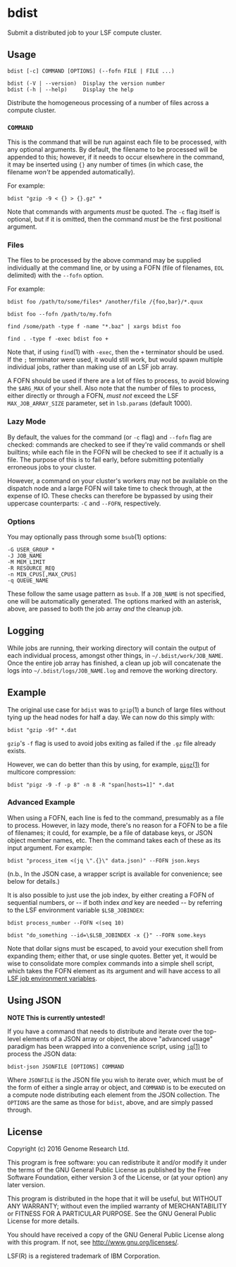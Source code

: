 # bdist

Submit a distributed job to your LSF compute cluster.

## Usage

    bdist [-c] COMMAND [OPTIONS] (--fofn FILE | FILE ...)
    
    bdist (-V | --version)  Display the version number
    bdist (-h | --help)     Display the help

Distribute the homogeneous processing of a number of files across a
compute cluster.

### `COMMAND`

This is the command that will be run against each file to be processed,
with any optional arguments. By default, the filename to be processed
will be appended to this; however, if it needs to occur elsewhere in the 
command, it may be inserted using `{}` any number of times (in which
case, the filename *won't* be appended automatically).

For example:

    bdist "gzip -9 < {} > {}.gz" *

Note that commands with arguments *must* be quoted. The `-c` flag itself
is optional, but if it is omitted, then the command *must* be the first
positional argument.

### Files

The files to be processed by the above command may be supplied
individually at the command line, or by using a FOFN (file of
filenames, `EOL` delimited) with the `--fofn` option.

For example:

    bdist foo /path/to/some/files* /another/file /{foo,bar}/*.quux

    bdist foo --fofn /path/to/my.fofn

    find /some/path -type f -name "*.baz" | xargs bdist foo

    find . -type f -exec bdist foo +

Note that, if using `find`(1) with `-exec`, then the `+` terminator
should be used. If the `;` terminator were used, it would still work,
but would spawn multiple individual jobs, rather than making use of an
LSF job array.

A FOFN should be used if there are a lot of files to process, to avoid
blowing the `$ARG_MAX` of your shell. Also note that the number of files
to process, either directly or through a FOFN, *must not* exceed the LSF
`MAX_JOB_ARRAY_SIZE` parameter, set in `lsb.params` (default 1000).

### Lazy Mode

By default, the values for the command (or `-c` flag) and `--fofn` flag
are checked: commands are checked to see if they're valid commands or
shell builtins; while each file in the FOFN will be checked to see if it
actually is a file. The purpose of this is to fail early, before
submitting potentially erroneous jobs to your cluster.

However, a command on your cluster's workers may not be available on the
dispatch node and a large FOFN will take time to check through, at the
expense of IO. These checks can therefore be bypassed by using their
uppercase counterparts: `-C` and `--FOFN`, respectively.

### Options

You may optionally pass through some `bsub`(1) options:

    -G USER_GROUP *
    -J JOB_NAME
    -M MEM_LIMIT
    -R RESOURCE_REQ
    -n MIN_CPUS[,MAX_CPUS]
    -q QUEUE_NAME

These follow the same usage pattern as `bsub`. If a `JOB_NAME` is not
specified, one will be automatically generated. The options marked with
an asterisk, above, are passed to both the job array *and* the cleanup
job.

## Logging

While jobs are running, their working directory will contain the output
of each individual process, amongst other things, in
`~/.bdist/work/JOB_NAME`. Once the entire job array has finished, a
clean up job will concatenate the logs into `~/.bdist/logs/JOB_NAME.log`
and remove the working directory.

## Example

The original use case for `bdist` was to `gzip`(1) a bunch of large
files without tying up the head nodes for half a day. We can now do this
simply with:

    bdist "gzip -9f" *.dat

`gzip`'s `-f` flag is used to avoid jobs exiting as failed if the `.gz`
file already exists.

However, we can do better than this by using, for example,
[`pigz`(1)](http://zlib.net/pigz/) for multicore compression:

    bdist "pigz -9 -f -p 8" -n 8 -R "span[hosts=1]" *.dat

### Advanced Example

When using a FOFN, each line is fed to the command, presumably as a file
to process. However, in lazy mode, there's no reason for a FOFN to be a
file of filenames; it could, for example, be a file of database keys, or
JSON object member names, etc. Then the command takes each of these as
its input argument. For example:

    bdist "process_item <(jq \".{}\" data.json)" --FOFN json.keys

(n.b., In the JSON case, a wrapper script is available for convenience;
see below for details.)

It is also possible to just use the job index, by either creating a FOFN
of sequential numbers, or -- if both index *and* key are needed -- by
referring to the LSF environment variable `$LSB_JOBINDEX`:

    bdist process_number --FOFN <(seq 10)

    bdist "do_something --id=\$LSB_JOBINDEX -x {}" --FOFN some.keys

Note that dollar signs must be escaped, to avoid your execution shell
from expanding them; either that, or use single quotes. Better yet, it
would be wise to consolidate more complex commands into a simple shell
script, which takes the FOFN element as its argument and will have
access to all [LSF job environment variables](https://www-01.ibm.com/support/knowledgecenter/SSETD4_9.1.3/lsf_config_ref/lsf_envars_job_exec.html).

## Using JSON

**NOTE This is currently untested!**

If you have a command that needs to distribute and iterate over the
top-level elements of a JSON array or object, the above "advanced usage"
paradigm has been wrapped into a convenience script, using
[`jq`(1)](https://stedolan.github.io/jq/) to process the JSON data:

    bdist-json JSONFILE [OPTIONS] COMMAND

Where `JSONFILE` is the JSON file you wish to iterate over, which must
be of the form of either a single array or object, and `COMMAND` is to
be executed on a compute node distributing each element from the JSON
collection. The `OPTIONS` are the same as those for `bdist`, above, and
are simply passed through.

## License

Copyright (c) 2016 Genome Research Ltd.

This program is free software: you can redistribute it and/or modify it
under the terms of the GNU General Public License as published by the
Free Software Foundation, either version 3 of the License, or (at your
option) any later version.

This program is distributed in the hope that it will be useful, but
WITHOUT ANY WARRANTY; without even the implied warranty of
MERCHANTABILITY or FITNESS FOR A PARTICULAR PURPOSE. See the GNU General
Public License for more details.

You should have received a copy of the GNU General Public License along
with this program. If not, see <http://www.gnu.org/licenses/>.

LSF(R) is a registered trademark of IBM Corporation.
